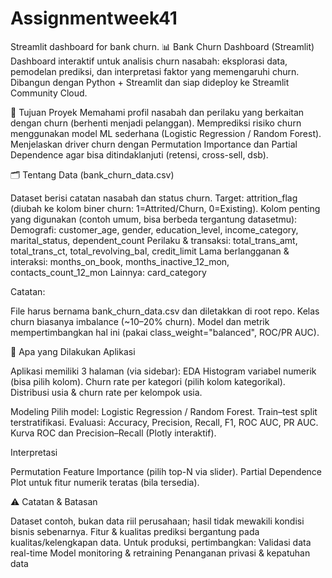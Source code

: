 ﻿ # Assignmentweek41
Streamlit dashboard for bank churn.
📊 Bank Churn Dashboard (Streamlit)
Dashboard interaktif untuk analisis churn nasabah: eksplorasi data, pemodelan prediksi, dan interpretasi faktor yang memengaruhi churn. Dibangun dengan Python + Streamlit dan siap dideploy ke Streamlit Community Cloud.

🎯 Tujuan Proyek
Memahami profil nasabah dan perilaku yang berkaitan dengan churn (berhenti menjadi pelanggan).
Memprediksi risiko churn menggunakan model ML sederhana (Logistic Regression / Random Forest).
Menjelaskan driver churn dengan Permutation Importance dan Partial Dependence agar bisa ditindaklanjuti (retensi, cross-sell, dsb).

🗂️ Tentang Data (bank_churn_data.csv)

Dataset berisi catatan nasabah dan status churn.
Target: attrition_flag (diubah ke kolom biner churn: 1=Attrited/Churn, 0=Existing).
Kolom penting yang digunakan (contoh umum, bisa berbeda tergantung datasetmu):
Demografi: customer_age, gender, education_level, income_category, marital_status, dependent_count
Perilaku & transaksi: total_trans_amt, total_trans_ct, total_revolving_bal, credit_limit
Lama berlangganan & interaksi: months_on_book, months_inactive_12_mon, contacts_count_12_mon
Lainnya: card_category

Catatan:

File harus bernama bank_churn_data.csv dan diletakkan di root repo.
Kelas churn biasanya imbalance (~10–20% churn). Model dan metrik mempertimbangkan hal ini (pakai class_weight="balanced", ROC/PR AUC).

🧪 Apa yang Dilakukan Aplikasi

Aplikasi memiliki 3 halaman (via sidebar):
EDA
Histogram variabel numerik (bisa pilih kolom).
Churn rate per kategori (pilih kolom kategorikal).
Distribusi usia & churn rate per kelompok usia.

Modeling
Pilih model: Logistic Regression / Random Forest.
Train–test split terstratifikasi.
Evaluasi: Accuracy, Precision, Recall, F1, ROC AUC, PR AUC.
Kurva ROC dan Precision–Recall (Plotly interaktif).

Interpretasi

Permutation Feature Importance (pilih top-N via slider).
Partial Dependence Plot untuk fitur numerik teratas (bila tersedia).

⚠️ Catatan & Batasan

Dataset contoh, bukan data riil perusahaan; hasil tidak mewakili kondisi bisnis sebenarnya.
Fitur & kualitas prediksi bergantung pada kualitas/kelengkapan data.
Untuk produksi, pertimbangkan:
Validasi data real-time
Model monitoring & retraining
Penanganan privasi & kepatuhan data
